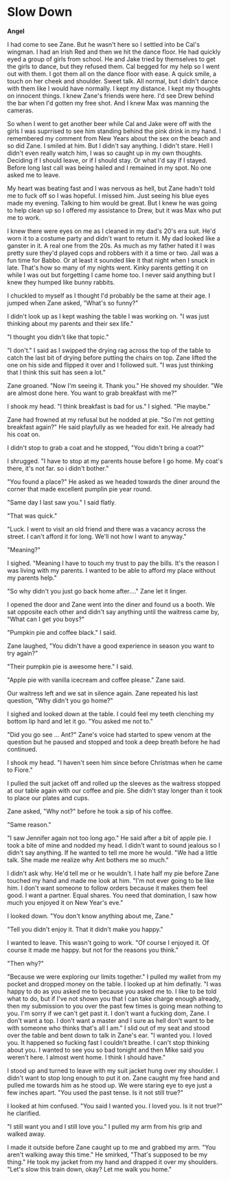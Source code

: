 # Slow Down

**Angel**

I had come to see Zane.  But he wasn't here so I settled into be Cal's wingman.  I had an Irish Red and then we hit the dance floor.  He had quickly eyed a group of girls from school.  He and Jake tried by themselves to get the girls to dance, but they refused them.  Cal begged for my help so I went out with them.  I got them all on the dance floor with ease.  A quick smile, a touch on her cheek and shoulder.  Sweet talk.  All normal, but I didn't dance with them like I would have normally.  I kept my distance.  I kept my thoughts on innocent things.  I knew Zane's friends were here.  I'd see Drew behind the bar when I'd gotten my free shot.  And I knew Max was manning the cameras.

So when I went to get another beer while Cal and Jake were off with the girls I was suprrised to see him standing behind the pink drink in my hand.  I remembered my comment from New Years about the sex on the beach and so did Zane.  I smiled at him.  But I didn't say anything.  I didn't stare. Hell I didn't even really watch him, I was so caught up in my own thoughts.  Deciding if I should leave, or if I should stay.  Or what I'd say if I stayed.  Before long last call was being hailed and I remained in my spot.  No one asked me to leave.

My heart was beating fast and I was nervous as hell, but Zane hadn't told me to fuck off so I was hopeful.  I missed him.  Just seeing his blue eyes made my evening.  Talking to him would be great.  But I knew he was going to help clean up so I offered my assistance to Drew, but it was Max who put me to work.

I knew there were eyes on me as I cleaned in my dad's 20's era suit.  He'd worn it to a costume party and didn't want to return it.  My dad looked like a ganster in it.  A real one from the 20s.  As much as my father hated it I was pretty sure they'd played cops and robbers with it a time or two.  Jail was a fun time for Babbo.  Or at least it sounded like it that night when I snuck in late.  That's how so many of my nights went.  Kinky parents getting it on while I was out but forgetting I came home too.  I never said anything but I knew they humped like bunny rabbits.

I chuckled to myself as I thought I'd probably be the same at their age.  I jumped when Zane asked, "What's so funny?"

I didn't look up as I kept washing the table I was working on.  "I was just thinking about my parents and their sex life."

"I thought you didn't like that topic."

"I don't."  I said as I swipped the drying rag across the top of the table to catch the last bit of drying before putting the chairs on top.  Zane lifted the one on his side and flipped it over and I followed suit.  "I was just thinking that I think this suit has seen a lot."

Zane groaned.  "Now I'm seeing it.  Thank you."  He shoved my shoulder.  "We are almost done here.  You want to grab breakfast with me?"

I shook my head.  "I think breakfast is bad for us."  I sighed.  "Pie maybe."

Zane had frowned at my refusal but he nodded at pie. "So I'm not getting breakfast again?"  He said playfully as we headed for exit.  He already had his coat on.

I didn't stop to grab a coat and he stopped, "You didn't bring a coat?"

I shrugged.  "I have to stop at my parents house before I go home.  My coat's there, it's not far. so i didn't bother."

"You found a place?" He asked as we headed towards the diner around the corner that made excellent pumplin pie year round.

"Same day I last saw you."  I said flatly.

"That was quick."

"Luck.  I went to visit an old friend and there was a vacancy across the street.  I can't afford it for long.  We'll not how I want to anyway."

"Meaning?"

I sighed.  "Meaning I have to touch my trust to pay the bills.  It's the reason I was living with my parents.  I wanted to be able to afford my place without my parents help."

"So why didn't you just go back home after...."  Zane let it linger.

I opened the door and Zane went into the diner and found us a booth.  We sat opposite each other and didn't say anything until the waitress came by, "What can I get you boys?"

"Pumpkin pie and coffee black."  I said.

Zane laughed, "You didn't have a good experience in season you want to try again?"

"Their pumpkin pie is awesome here."  I said.

"Apple pie with vanilla icecream and coffee please."  Zane said.

Our waitress left and we sat in silence again.  Zane repeated his last question, "Why didn't you go home?"

I sighed and looked down at the table.  I could feel my teeth clenching my bottom lip hard and let it go.  "You asked me not to."

"Did you go see ... Ant?"  Zane's voice had started to spew venom at the question but he paused and stopped and took a deep breath before he had continued.

I shook my head.  "I haven't seen him since before Christmas when he came to Fiore."

I pulled the suit jacket off and rolled up the sleeves as the waitress stopped at our table again with our coffee and pie.  She didn't stay longer than it took to place our plates and cups.

Zane asked, "Why not?" before he took a sip of his coffee.

"Same reason."

"I saw Jennifer again not too long ago."  He said after a bit of apple pie.  I took a bite of mine and nodded my head.  I didn't want to sound jealous so I didn't say anything.  If he wanted to tell me more he would.  "We had a little talk.  She made me realize why Ant bothers me so much."

I didn't ask why.  He'd tell me or he wouldn't.  I hate half my pie before Zane touched my hand and made me look at him.  "I'm not ever going to be like him.  I don't want someone to follow orders because it makes them feel good.  I want a partner.  Equal shares.  You need that domination, I saw how much you enjoyed it on New Year's eve."

I looked down.  "You don't know anything about me, Zane."

"Tell you didn't enjoy it.  That it didn't make you happy."

I wanted to leave.  This wasn't going to work.  "Of course I enjoyed it.  Of course it made me happy.  but not for the reasons you think."

"Then why?"

"Because we were exploring our limits together."  I pulled my wallet from my pocket and dropped money on the table.  I looked up at him definatly.  "I was happy to do as you asked me to because you asked me to. I like to be told what to do, but if I've not shown you that I can take charge enough already, then my submission to you over the past few times is going mean nothing to you.  I'm sorry if we can't get past it.  I don't want a fucking dom, Zane.  I don't want a top.  I don't want a master and I sure as hell don't want to be with someone who thinks that's all I am." I slid out of my seat and stood over the table and bent down to talk in Zane's ear.  "I wanted you.  I loved you.  It happened so fucking fast I couldn't breathe.  I can't stop thinking about you.  I wanted to see you so bad tonight and then Mike said you weren't here.  I almost went home.  I think I should have."

I stood up and turned to leave with my suit jacket hung over my shoulder.  I didn't want to stop long enough to put it on.  Zane caught my free hand and pulled me towards him as he stood up.  We were staring eye to eye just a few inches apart.  "You used the past tense.  Is it not still true?"

I looked at him confused.  "You said I wanted you.  I loved you.  Is it not true?"  he clarified.

"I still want you and I still love you."  I pulled my arm from his grip and walked away.

I made it outside before Zane caught up to me and grabbed my arm.  "You aren't walking away this time."  He smirked, "That's supposed to be my thing."  He took my jacket from my hand and drapped it over my shoulders.  "Let's slow this train down, okay? Let me walk you home."
